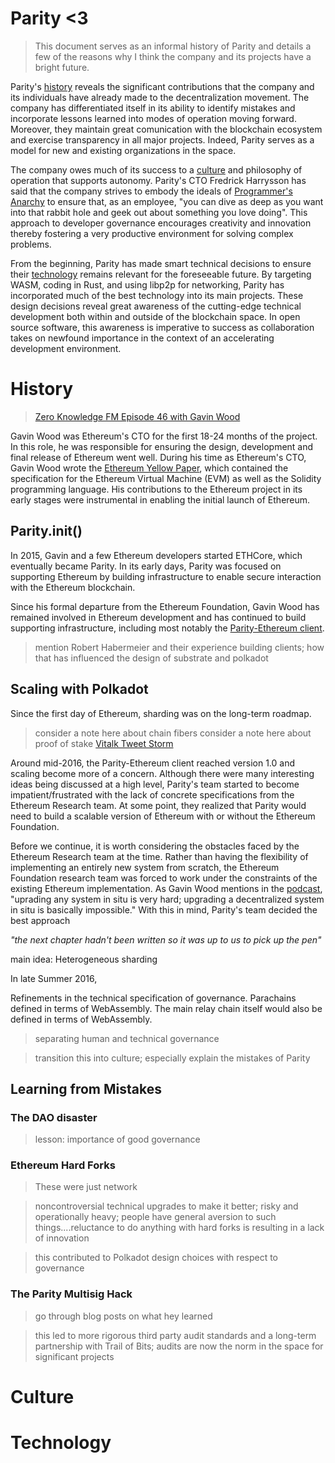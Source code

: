 # Parity <3
> This document serves as an informal history of Parity and details a few of the reasons why I think the company and its projects have a bright future.

Parity's [history](#History) reveals the significant contributions that the company and its individuals have already made to the decentralization movement. The company has differentiated itself in its ability to identify mistakes and incorporate lessons learned into modes of operation moving forward. Moreover, they maintain great comunication with the blockchain ecosystem and exercise transparency in all major projects. Indeed, Parity serves as a model for new and existing organizations in the space.

The company owes much of its success to a [culture](#Culture) and philosophy of operation that supports autonomy. Parity's CTO Fredrick Harrysson has said that the company strives to embody the ideals of [Programmer's Anarchy](https://www.youtube.com/watch?v=uk-CF7klLdA) to ensure that, as an employee, "you can dive as deep as you want into that rabbit hole and geek out about something you love doing". This approach to developer governance encourages creativity and innovation thereby fostering a very productive environment for solving complex problems.

From the beginning, Parity has made smart technical decisions to ensure their [technology](#Technology) remains relevant for the foreseeable future. By targeting WASM, coding in Rust, and using libp2p for networking, Parity has incorporated much of the best technology into its main projects. These design decisions reveal great awareness of the cutting-edge technical development both within and outside of the blockchain space. In open source software, this awareness is imperative to success as collaboration takes on newfound importance in the context of an accelerating development environment.

# History <a name = "History" ></a>
> [Zero Knowledge FM Episode 46 with Gavin Wood](https://www.zeroknowledge.fm/46)

Gavin Wood was Ethereum's CTO for the first 18-24 months of the project. In this role, he was responsible for ensuring the design, development and final release of Ethereum went well. During his time as Ethereum's CTO, Gavin Wood wrote the [Ethereum Yellow Paper](https://ethereum.github.io/yellowpaper/paper.pdf), which contained the specification for the Ethereum Virtual Machine (EVM) as well as the Solidity programming language. His contributions to the Ethereum project in its early stages were instrumental in enabling the initial launch of Ethereum. 

## Parity.init()

In 2015, Gavin and a few Ethereum developers started ETHCore, which eventually became Parity. In its early days, Parity was focused on supporting Ethereum by building infrastructure to enable secure interaction with the Ethereum blockchain.


Since his formal departure from the Ethereum Foundation, Gavin Wood has remained involved in Ethereum development and has continued to build supporting infrastructure, including most notably the [Parity-Ethereum client](https://github.com/paritytech/parity-ethereum).

> mention Robert Habermeier and their experience building clients; how that has influenced the design of substrate and polkadot


## Scaling with Polkadot

Since the first day of Ethereum, sharding was on the long-term roadmap.
> consider a note here about chain fibers
> consider a note here about proof of stake
> [Vitalk Tweet Storm](https://twitter.com/VitalikButerin/status/1029900695925706753)


Around mid-2016, the Parity-Ethereum client reached version 1.0 and scaling become more of a concern. Although there were many interesting ideas being discussed at a high level, Parity's team started to become impatient/frustrated with the lack of concrete specifications from the Ethereum Research team. At some point, they realized that Parity would need to build a scalable version of Ethereum with or without the Ethereum Foundation.

Before we continue, it is worth considering the obstacles faced by the Ethereum Research team at the time. Rather than having the flexibility of implementing an entirely new system from scratch, the Ethereum Foundation research team was forced to work under the constraints of the existing Ethereum implementation. As Gavin Wood mentions in the [podcast](https://www.zeroknowledge.fm/46), "uprading any system in situ is very hard; upgrading a decentralized system in situ is basically impossible." With this in mind, Parity's team decided the best approach 

*"the next chapter hadn't been written so it was up to us to pick up the pen"*

main idea: Heterogeneous sharding

In late Summer 2016, 

Refinements in the technical specification of governance. Parachains defined in terms of WebAssembly. The main relay chain itself would also be defined in terms of WebAssembly. 

> separating human and technical governance


> transition this into culture; especially explain the mistakes of Parity

## Learning from Mistakes

### The DAO disaster
> lesson: importance of good governance

### Ethereum Hard Forks
> These were just network

> noncontroversial technical upgrades to make it better; risky and operationally heavy; people have general aversion to such things....reluctance to do anything with hard forks is resulting in a lack of innovation

> this contributed to Polkadot design choices with respect to governance

### The Parity Multisig Hack
> go through blog posts on what hey learned

> this led to more rigorous third party audit standards and a long-term partnership with Trail of Bits; audits are now the norm in the space for significant projects

# Culture <a name = "Culture" ></a>


# Technology <a name = "Technology" ></a>
